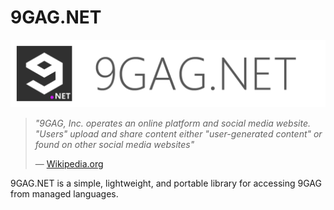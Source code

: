 # 9GAG.NET

![9GAG.NET Logo](https://github.com/lecode-official/ninegag-dotnet/blob/master/Documentation/Images/Banner.png "9GAG.NET Logo")

> *"9GAG, Inc. operates an online platform and social media website. "Users" upload and share content either "user-generated
> content" or found on other social media websites"*
>
> &mdash; [Wikipedia.org](https://en.wikipedia.org/wiki/9GAG)

9GAG.NET is a simple, lightweight, and portable library for accessing 9GAG from managed languages.
